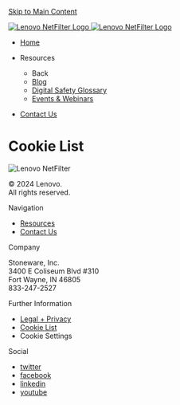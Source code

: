 [Skip to Main Content](#main)

 [![Lenovo NetFilter Logo](https://lenovonetfilter.com/wp-content/themes/nmc_netfilter/assets/lenovo-netfilter-logo.png) ![Lenovo NetFilter Logo](https://lenovonetfilter.com/wp-content/themes/nmc_netfilter/assets/lenovo-netfilter-logo-inverted.png)](https://lenovonetfilter.com/ "homepage")

* [Home](https://lenovonetfilter.com/)
* Resources
    
    * Back
    * [Blog](https://lenovonetfilter.com/resources)
    * [Digital Safety Glossary](https://lenovonetfilter.com/k-12-digital-safety-glossary-for-schools)
    * [Events & Webinars](https://lenovonetfilter.com/resources#events)
    
* [Contact Us](https://lenovonetfilter.com/contact-us)

Cookie List
===========

![Lenovo NetFilter](https://lenovonetfilter.com/wp-content/themes/nmc_netfilter/assets/lnf+-wht.png)

© 2024 Lenovo.  
All rights reserved.

Navigation

* [Resources](https://lenovonetfilter.com/resources)
* [Contact Us](https://lenovonetfilter.com/contact-us)

Company

Stoneware, Inc.  
3400 E Coliseum Blvd #310  
Fort Wayne, IN 46805  
833-247-2527

Further Information

* [Legal + Privacy](https://lenovosoftware.com/legal/lenovo-netfilter/)
* [Cookie List](https://lenovonetfilter.com/cookie-list)
* Cookie Settings

Social

* [twitter](https://www.twitter.com//LenovoEducation)
* [facebook](https://www.facebook.com//LenovoEducation)
* [linkedin](https://www.linkedin.com//showcase/lenovo-education)
* [youtube](https://www.youtube.com/channel//LenovoEducation)
